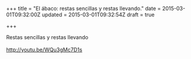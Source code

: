 +++
title = "El ábaco: restas sencillas y restas llevando."
date = 2015-03-01T09:32:00Z
updated = 2015-03-01T09:32:54Z
draft = true

+++

<div dir="ltr" style="text-align: left;" trbidi="on"><div>Restas sencillas y restas llevando</div><div><br /></div><a href="http://youtu.be/WQu3gMc7D1s">http://youtu.be/WQu3gMc7D1s</a></div>
